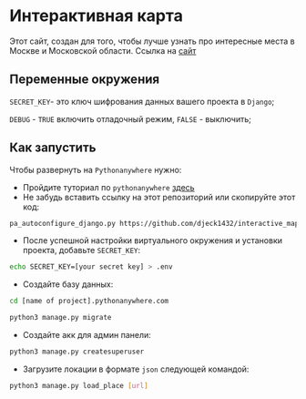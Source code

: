 # Интерактивная карта 

Этот сайт, создан для того, чтобы лучше узнать про интересные места в Москве и Московской области. 
Ссылка на [сайт](http://djeck1432.pythonanywhere.com/)

## Переменные окружения
`SECRET_KEY`- это ключ шифрования данных вашего проекта в `Django`;

`DEBUG` - `TRUE` включить отладочный режим, `FALSE` - выключить;

## Как запустить

Чтобы развернуть на `Pythonanywhere` нужно: 
- Пройдите туториал по `pythonanywhere` [здесь](https://tutorial.djangogirls.org/ru/deploy/index.html#%D0%BD%D0%B0%D1%81%D1%82%D1%80%D0%BE%D0%B9%D0%BA%D0%B0-%D0%B1%D0%BB%D0%BE%D0%B3%D0%B0-%D0%BD%D0%B0-pythonanywhere)
- Не забудь вставить ссылку на этот репозиторий или скопируйте этот код:
```bash
pa_autoconfigure_django.py https://github.com/djeck1432/interactive_map.git
```
- После успешной настройки виртуального окружения и установки проекта, добавьте `SECRET_KEY`:
```bash 
echo SECRET_KEY=[your secret key] > .env
```
- Cоздайте базу данных: 
```bash 
cd [name of project].pythonanywhere.com

python3 manage.py migrate
```
- Создайте акк для админ панели:
```bash
python3 manage.py createsuperuser
```
- Загрузите локации в формате `json` следующей командой: 
```bash 
python3 manage.py load_place [url]
```
